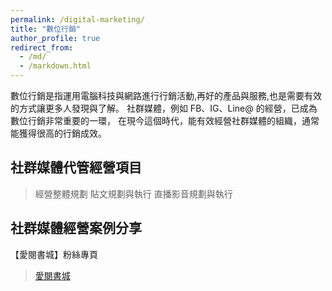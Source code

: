 ```yaml
---
permalink: /digital-marketing/
title: "數位行銷"
author_profile: true
redirect_from: 
  - /md/
  - /markdown.html
---
```


數位行銷是指運用電腦科技與網路進行行銷活動,再好的產品與服務,也是需要有效的方式讓更多人發現與了解。
社群媒體，例如 FB、IG、Line@ 的經營，已成為數位行銷非常重要的一環，
在現今這個時代，能有效經營社群媒體的組織，通常能獲得很高的行銷成效。

## 社群媒體代管經營項目
> 經營整體規劃
> 貼文規劃與執行
> 直播影音規劃與執行

## 社群媒體經營案例分享
【愛閱書城】粉絲專頁
<div id="fb-root"></div>
<script type="text/javascript">// <![CDATA[
(function(d, s, id) {
  var js, fjs = d.getElementsByTagName(s)[0];
  if (d.getElementById(id)) return;
  js = d.createElement(s); js.id = id;
  js.src = "//connect.facebook.net/zh_TW/sdk.js#xfbml=1&version=v2.8&appId=181165922290988";
  fjs.parentNode.insertBefore(js, fjs);
}(document, 'script', 'facebook-jssdk'));
// ]]></script>
<div class="fb-page" data-href="https://www.facebook.com/ireadings/" data-tabs="timeline" data-width="500" data-height="1080" data-small-header="false" data-adapt-container-width="true" data-hide-cover="false" data-show-facepile="true">
<blockquote class="fb-xfbml-parse-ignore"><a href="https://www.facebook.com/ireadings/">愛閱書城</a></blockquote>
</div>
